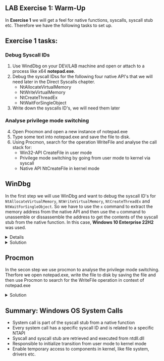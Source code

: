 ## LAB Exercise 1: Warm-Up
In **Exercise 1** we will get a feel for native functions, syscalls, syscall stub etc. Therefore we have the following tasks to set up. 

## Exercise 1 tasks:
### Debug Syscall IDs
1. Use WindDbg on your DEV/LAB machine and open or attach to a process like x64 **notepad.exe**.
2. Debug the syscall IDss for the following four native API's that we will need later in the Direct Syscalls chapter.
     - NtAllocateVirtualMemory
     - NtWriteVirtualMemory
     - NtCreateThreadEx
     - NtWaitForSingleObject
3. Write down the syscalls ID's, we will need them later 

### Analyse privilege mode switching
4. Open Procmon and open a new instance of notepad.exe
5. Type some text into notepad.exe and save the file to disk.
6. Using Procmon, search for the operation WriteFile and analyse the call stack for:
     - Win32-API CreateFile in user mode
     - Privilege mode switching by going from user mode to kernel via syscall 
     - Native API NtCreateFile in kernel mode   


## WinDbg
In the first step we will use WinDbg and want to debug the syscall ID's for ``NtAllocateVirtualMemory``, ``NtWriteVirtualMemory``, ``NtCreateThreadEx`` and ``NtWaitForSingleObject``. So we have to use the ``x`` command to extract the memory address from the native API and then use the ``u`` command to unassemble or dissassemble the address to get the contents of the syscall stub from the native function. In this case, **Windows 10 Enterprise 22H2** was used.
<details>
    
**WinDbg**  
```
x ntdll!NtAPI
u memory address 
```
```
x ntdll!NtAllocateVirtualMemory
u 00007ff8`c318d350
```
</details>
    
<details>
    <summary>Solution</summary>  
     <p align="center">
     <img width="700" alt="debug_NtAllocateVirtualMemory" src="https://github.com/VirtualAlllocEx/DEFCON-31-Syscalls-Workshop/assets/50073731/db453543-9c25-44d1-bbb8-ec63bb5bf7f8">
     <img width="700" alt="debug_NtWriteVirtualMemory" src="https://github.com/VirtualAlllocEx/DEFCON-31-Syscalls-Workshop/assets/50073731/c4040925-a8de-4347-b93d-fff22d1c4d88">
<img width="700" alt="debug_NtCreateThreadEx" src="https://github.com/VirtualAlllocEx/DEFCON-31-Syscalls-Workshop/assets/50073731/8da839bc-656a-4d71-943e-308521e59c77">
<img width="700" alt="debug_NtWaitForSingleObject" src="https://github.com/VirtualAlllocEx/DEFCON-31-Syscalls-Workshop/assets/50073731/e590c6af-9d3f-413d-acea-b074704ea09c">
     </p>
</details>


## Procmon
In the secon step we use procmon to analyse the privilege mode switching. Therfore we open notepad.exe, write the file to disk by saving the file and then use Procmon to search for the WriteFile operation in context of notepad.exe
<details>
    <summary>Solution</summary>  
     We can use two filters in procmon to make it easier
          - process is notepad.exe
          - operation is WriteFile
 
     
![procmon_filter](https://github.com/VirtualAlllocEx/DEFCON-31-Syscalls-Workshop/assets/50073731/20a4d040-13f0-41c9-a0ab-4b6065717061)
In the following diagram we can clearly see the transition from user mode to kernel mode in the context of saving the file to disk using notepad.exe. First the **Win32 API** ``WriteFile`` is called, then the **native function** ``NtWriteFile`` is called, which includes the syscall stub consisting of syscall ID, syscall etc, and finally the ``syscall`` command itself is executed. The kernel, in turn, needs to interact with the appropriate device driver to actually perform the disk write. This is where IofCallDriver comes in.     
![procmon_privilege_mode_switch](https://github.com/VirtualAlllocEx/DEFCON-31-Syscalls-Workshop/assets/50073731/3ca550ed-8b7f-43c0-8c3b-4d3b3dec2bd2)
</details>

    
## Summary: Windows OS System Calls
- System call is part of the syscall stub from a native function
- Every system call has a specific syscall ID and is related to a specific NTAPI
- Syscall and syscall stub are retrieved and executed from ntdll.dll 
- Responsible to initialize transition from user mode to kernel mode
- Enable temporary access to components in kernel, like file system, drivers etc.  
